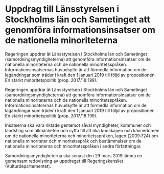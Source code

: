 # Uppdrag till Länsstyrelsen i Stockholms län och Sametinget att genomföra informationsinsatser om de nationella minoriteterna

Regeringen uppdrar åt Länsstyrelsen i Stockholms län och Sametinget (samordningsmyndigheterna) att genomföra informationsinsatser om de nationella minoriteterna och de nationella minoritetsspråken. Informationsinsatsernas huvudsyfte är att förmedla information om de lagändringar som träder i kraft den 1 januari 2019 till följd av propositionen En stärkt minoritetspolitik (prop. 2017/18:199).

Regeringen uppdrar åt Länsstyrelsen i Stockholms län och Sametinget (samordningsmyndigheterna) att genomföra informationsinsatser om de nationella minoriteterna och de nationella minoritetsspråken. Informationsinsatsernas huvudsyfte är att förmedla information om de lagändringar som träder i kraft den 1 januari 2019 till följd av propositionen En stärkt minoritetspolitik (prop. 2017/18:199).

Insatserna ska vara riktade gentemot såväl myndigheter, kommuner och landsting som allmänheten och syfta till att öka kunskapen och kännedomen om de nationella minoriteterna och minoritetsspråken, lagen (2009:724) om nationella minoriteter och minoritetsspråk och bestämmelser om de nationella minoriteterna och minoritetsspråken i andra författningar.

Samordningsmyndigheterna ska senast den 29 mars 2019 lämna en gemensam redovisning av uppdraget till Regeringskansliet (Kulturdepartementet).
